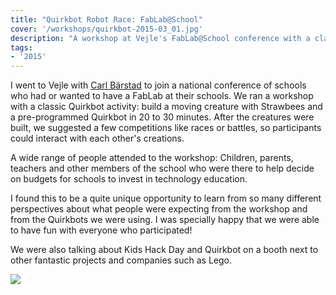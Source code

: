 ```yaml
---
title: "Quirkbot Robot Race: FabLab@School"
cover: '/workshops/quirkbot-2015-03_01.jpg'
description: "A workshop at Vejle's FabLab@School conference with a classic Quirkbot activity: Build a robotic creature in 20 minutes."
tags:
- '2015'
---
```


I went to Vejle with [Carl Bärstad](https://www.linkedin.com/in/carlbarstad/) to join a national conference of schools who had or wanted to have a FabLab at their schools. We ran a workshop with a classic Quirkbot activity: build a moving creature with Strawbees and a pre-programmed Quirkbot in 20 to 30 minutes. After the creatures were built, we suggested a few competitions like races or battles, so participants could interact with each other's creations.

A wide range of people attended to the workshop: Children, parents, teachers and other members of the school who were there to help decide on budgets for schools to invest in technology education.

I found this to be a quite unique opportunity to learn from so many different perspectives about what people were expecting from the workshop and from the Quirkbots we were using. I was specially happy that we were able to have fun with everyone who participated!

We were also talking about Kids Hack Day and Quirkbot on a booth next to other fantastic projects and companies such as Lego.

![](./workshops/quirkbot-2015-03_01.jpg)
